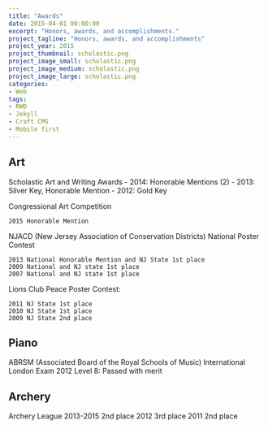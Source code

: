 ```yaml
---
title: "Awards"
date: 2015-04-01 00:00:00
excerpt: "Honors, awards, and accomplishments."
project_tagline: "Honors, awards, and accomplishments"
project_year: 2015
project_thumbnail: scholastic.png
project_image_small: scholastic.png
project_image_medium: scholastic.png
project_image_large: scholastic.png
categories:
- Web
tags:
- RWD
- Jekyll
- Craft CMS
- Mobile first
---
```


## Art

Scholastic Art and Writing Awards
	- 2014: Honorable Mentions (2)
	- 2013: Silver Key, Honorable Mention
	- 2012: Gold Key

Congressional Art Competition

	2015 Honorable Mention

NJACD (New Jersey Association of Conservation Districts) National Poster Contest

	2013 National Honorable Mention and NJ State 1st place
	2009 National and NJ state 1st place
	2007 National and NJ state 1st place

Lions Club Peace Poster Contest:   
	
	2011 NJ State 1st place
	2010 NJ State 1st place
	2009 NJ State 2nd place

## Piano

ABRSM (Associated Board of the Royal Schools of Music) International London Exam
	2012 Level 8: Passed with merit

## Archery

Archery League
	2013-2015 2nd place
	2012 3rd place
	2011 2nd place